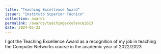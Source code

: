 ```yaml
---
title: "Teaching Excellence Award"
issuer: "Instituto Superior Técnico"
collection: awards
permalink: /awards/teachingexcelence2023
date: 2024-05-23
---
```


I got the Teaching Excellence Award as a recognition of my job in teaching the Computer Networks course in the academic year of 2022/2023
